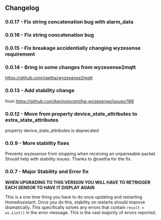 ## Changelog
### 0.0.17 - Fix string concatenation bug with alarm_data

### 0.0.16 - Fix string concatenation bug

### 0.0.15 - Fix breakage accidentially changing wyzesense requirement

### 0.0.14 - Bring in some changes from wyzesense2mqtt
https://github.com/raetha/wyzesense2mqtt

### 0.0.13 - Add stability change
from https://github.com/kevinvincent/ha-wyzesense/issues/189

### 0.0.12 - Move from property device_state_attributes to extra_state_attributes
property device_state_attributes is deprecated

### 0.0.9 - More stability fixes
Prevents wyzesense from stopping when receiving an unparseable packet. Should help with stability issues.
Thanks to @raetha for the fix.

### 0.0.7 - Major Stability and Error fix
**WHEN UPGRADING TO THIS VERSION YOU WILL HAVE TO RETRIGGER EACH SENSOR TO HAVE IT DISPLAY AGAIN**

This is a one time thing you have to do once updating and restarting HomeAssistant. Once you do this, stability on restarts should improve dramatically. This specifically solves any errors that contain `result = ws.List()` in the error message. This is the vast majority of errors reported.
